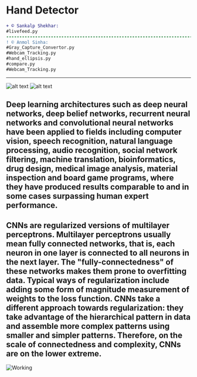 
# Hand Detector
```diff
+ © Sankalp Shekhar:
#livefeed.py
---------------------------------------------------------------------------------------------------------------------
! © Anmol Sinha: 
#Gray_Capture_Convertor.py
#Webcam_Tracking.py
#hand_ellipsis.py
#compare.py
#Webcam_Tracking.py
```
_____________________________________________________________________________________________________________________
![alt text](https://miro.medium.com/max/3840/1*oB3S5yHHhvougJkPXuc8og.gif)  ![alt text](https://ze-us.xyz/images/neuralnet.gif)
## Deep learning architectures such as deep neural networks, deep belief networks, recurrent neural networks and convolutional neural networks have been applied to fields including computer vision, speech recognition, natural language processing, audio recognition, social network filtering, machine translation, bioinformatics, drug design, medical image analysis, material inspection and board game programs, where they have produced results comparable to and in some cases surpassing human expert performance.

## CNNs are regularized versions of multilayer perceptrons. Multilayer perceptrons usually mean fully connected networks, that is, each neuron in one layer is connected to all neurons in the next layer. The "fully-connectedness" of these networks makes them prone to overfitting data. Typical ways of regularization include adding some form of magnitude measurement of weights to the loss function. CNNs take a different approach towards regularization: they take advantage of the hierarchical pattern in data and assemble more complex patterns using smaller and simpler patterns. Therefore, on the scale of connectedness and complexity, CNNs are on the lower extreme. 
![Working](https://i.stack.imgur.com/f2RiP.gif)
